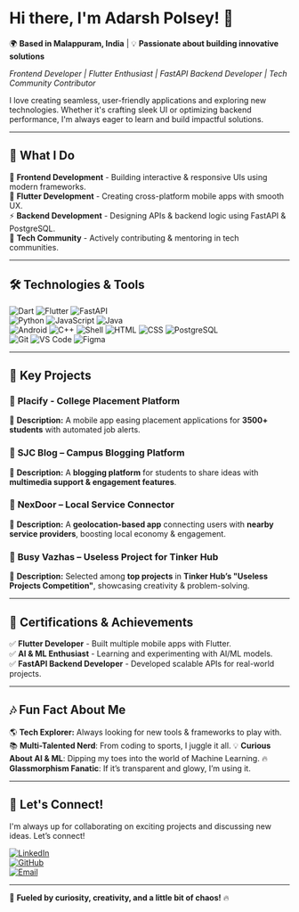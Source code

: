 # Hi there, I'm Adarsh Polsey! 👋  

🌍 **Based in Malappuram, India** | 💡 **Passionate about building innovative solutions**  

*Frontend Developer | Flutter Enthusiast | FastAPI Backend Developer | Tech Community Contributor*  

I love creating seamless, user-friendly applications and exploring new technologies. Whether it's crafting sleek UI or optimizing backend performance, I'm always eager to learn and build impactful solutions.  

---

## 🚀 **What I Do**  

🎨 **Frontend Development** - Building interactive & responsive UIs using modern frameworks.  
📱 **Flutter Development** - Creating cross-platform mobile apps with smooth UX.  
⚡ **Backend Development** - Designing APIs & backend logic using FastAPI & PostgreSQL.  
🌱 **Tech Community** - Actively contributing & mentoring in tech communities.  

---

## 🛠️ **Technologies & Tools**  

![Dart](https://skillicons.dev/icons?i=dart) ![Flutter](https://skillicons.dev/icons?i=flutter) ![FastAPI](https://skillicons.dev/icons?i=fastapi)  
![Python](https://skillicons.dev/icons?i=python) ![JavaScript](https://skillicons.dev/icons?i=javascript) ![Java](https://skillicons.dev/icons?i=java)  
![Android](https://skillicons.dev/icons?i=android) ![C++](https://skillicons.dev/icons?i=cpp) ![Shell](https://skillicons.dev/icons?i=shell) 
![HTML](https://skillicons.dev/icons?i=html) ![CSS](https://skillicons.dev/icons?i=css) ![PostgreSQL](https://skillicons.dev/icons?i=postgresql)  
![Git](https://skillicons.dev/icons?i=git) ![VS Code](https://skillicons.dev/icons?i=vscode) ![Figma](https://skillicons.dev/icons?i=figma)  

---

## 🚀 **Key Projects**  

### 🔹 **Placify - College Placement Platform**  
📌 **Description:** A mobile app easing placement applications for **3500+ students** with automated job alerts.  

### 🔹 **SJC Blog – Campus Blogging Platform**  
📌 **Description:** A **blogging platform** for students to share ideas with **multimedia support & engagement features**.  

### 🔹 **NexDoor – Local Service Connector**  
📌 **Description:** A **geolocation-based app** connecting users with **nearby service providers**, boosting local economy & engagement.  

### 🔹 **Busy Vazhas – Useless Project for Tinker Hub**  
📌 **Description:** Selected among **top projects** in **Tinker Hub’s "Useless Projects Competition"**, showcasing creativity & problem-solving.  

---

## 🏅 **Certifications & Achievements**  

✅ **Flutter Developer** - Built multiple mobile apps with Flutter.  
✅ **AI & ML Enthusiast** - Learning and experimenting with AI/ML models.  
✅ **FastAPI Backend Developer** - Developed scalable APIs for real-world projects.  

---

## 🎶 **Fun Fact About Me**  

🌎 **Tech Explorer:** Always looking for new tools & frameworks to play with.  
📚 **Multi-Talented Nerd**: From coding to sports, I juggle it all.
💡 **Curious About AI & ML**: Dipping my toes into the world of Machine Learning.
🔥 **Glassmorphism Fanatic**: If it’s transparent and glowy, I’m using it.  

---

## 🌟 **Let's Connect!**  

I'm always up for collaborating on exciting projects and discussing new ideas. Let’s connect!  

[![LinkedIn](https://img.shields.io/badge/-LinkedIn-0A66C2?style=flat-square&logo=linkedin&logoColor=white)](https://www.linkedin.com/in/adarsh-polsey/)  
[![GitHub](https://img.shields.io/badge/-GitHub-181717?style=flat-square&logo=github&logoColor=white)](https://github.com/Adarsh-Polsey)  
[![Email](https://img.shields.io/badge/-Email-D14836?style=flat-square&logo=gmail&logoColor=white)](mailto:adarshpolsey7@gmail.com)  

---

🚀 **Fueled by curiosity, creativity, and a little bit of chaos!** 🔥 
